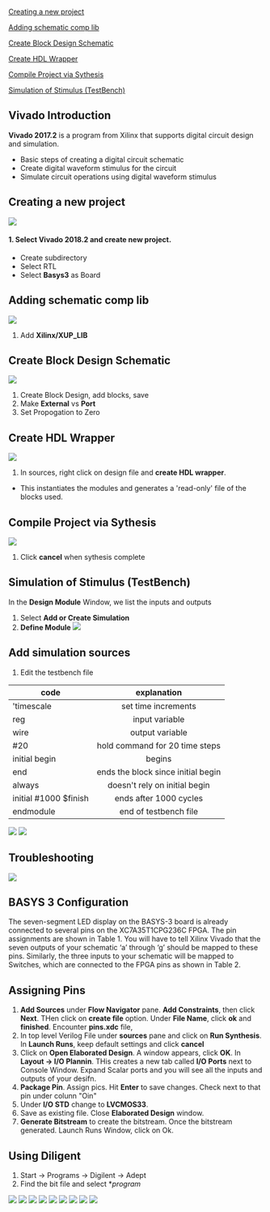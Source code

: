 [Creating a new project](#vivado-introduction)

[Adding schematic comp lib](#vivado-introduction)

[Create Block Design Schematic ](#vivado-introduction)

[Create HDL Wrapper ](#vivado-introduction)

[Compile Project via Sythesis](#vivado-introduction)

[Simulation of Stimulus (TestBench)](#vivado-introduction)


## Vivado Introduction 
**Vivado 2017.2** is a program from Xilinx that supports digital circuit design and simulation.
- Basic steps of creating a digital circuit schematic
- Create digital waveform stimulus for the circuit
- Simulate circuit operations using digital waveform stimulus

## Creating a new project 
![](https://i.imgur.com/HIodvFO.png)
#### 1. Select Vivado 2018.2 and create new project.
- Create subdirectory 
- Select RTL
- Select **Basys3** as Board 

## Adding schematic comp lib 
![](https://i.imgur.com/pVib84V.png)
1. Add **Xilinx/XUP_LIB**

## Create Block Design Schematic 
![](https://i.imgur.com/gVVRXuV.png)
1. Create Block Design, add blocks, save 
2. Make **External** vs **Port**
3. Set Propogation to Zero

## Create HDL Wrapper 
![](https://i.imgur.com/fydGjdR.png)
1. In sources, right click on design file and **create HDL wrapper**. 
* This instantiates the modules and generates a 'read-only' file of the blocks used. 

## Compile Project via Sythesis
![](https://i.imgur.com/NDBTiIF.png)

1. Click **cancel** when sythesis complete

## Simulation of Stimulus (TestBench)
In the **Design Module** Window, we list the inputs and outputs
1. Select **Add or Create Simulation**
2. **Define Module**
![](https://i.imgur.com/S52gvZs.png)

## Add simulation sources 
1. Edit the testbench file

| code | explanation |
|----------|:-------------:|
| 'timescale | set time increments |
| reg | input variable |
| wire | output variable | 
| #20 | hold command for 20 time steps | 
| initial begin | begins | 
| end | ends the block since initial begin | 
| always | doesn't rely on initial begin | 
| initial #1000 $finish | ends after 1000 cycles | 
| endmodule | end of testbench file | 

![](https://i.imgur.com/7BPSKwS.png)
![](https://i.imgur.com/Oahm1CI.png)
## Troubleshooting
![](https://i.imgur.com/EOHOjuw.png)
## BASYS 3 Configuration
The seven-segment LED display on the BASYS-3 board is already connected to several pins on the XC7A35T1CPG236C FPGA. The pin assignments are shown in Table 1. You will have to tell Xilinx Vivado that the seven outputs of your schematic ‘a’ through ‘g’ should be mapped to these pins. Similarly, the three inputs to your schematic will be mapped to Switches, which are connected to the FPGA pins as shown in Table 2.
## Assigning Pins
1. **Add Sources** under **Flow Navigator** pane. **Add Constraints**, then click **Next**. THen click on **create file** option. Under **File Name**, click **ok** and **finished**. Encounter **pins.xdc** file, 
2. In top level Verilog File under **sources** pane and click on **Run Synthesis**. In **Launch Runs**, keep default settings and click **cancel**
3. Click on **Open Elaborated Design**. A window appears, click **OK**. In **Layout -> I/O Plannin**. THis creates a new tab called **I/O Ports** next to Console Window. Expand Scalar ports and you will see all the inputs and outputs of your desifn. 
4. **Package Pin**. Assign pics. Hit **Enter** to save changes. Check next to that pin under colunn "Oin"
5. Under **I/O STD** change to **LVCMOS33**. 
6. Save as existing file. Close **Elaborated Design** window. 
7. **Generate Bitstream** to create the bitstream. Once the bitstream generated. Launch Runs Window, click on Ok. 
## Using Diligent 
1. Start -> Programs -> Digilent -> Adept 
2. Find the bit file and select **program*

![](https://i.imgur.com/vsHh0nj.png)
![](https://i.imgur.com/QpEVjc7.png)
![](https://i.imgur.com/Oahm1CI.png)
![](https://i.imgur.com/q1E4Ix9.png)
![](https://i.imgur.com/2svo4Ne.png)
![](https://i.imgur.com/1ciMEi9.png)
![](https://i.imgur.com/PWrv3gB.png)
![](https://i.imgur.com/hg1yWkB.png)
![](https://i.imgur.com/uu1VcXP.png)
